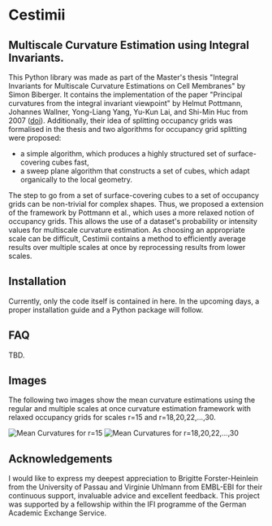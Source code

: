 # Cestimii
## Multiscale Curvature Estimation using Integral Invariants.

This Python library was made as part of the Master's thesis "Integral Invariants for Multiscale Curvature Estimations on Cell Membranes" by Simon Biberger. It contains the implementation of the paper "Principal curvatures from the integral invariant viewpoint" by Helmut Pottmann, Johannes Wallner, Yong-Liang Yang, Yu-Kun Lai, and Shi-Min Huc from 2007 ([doi](https://doi.org/10.1016/j.cagd.2007.07.004)). Additionally, their idea of splitting occupancy grids was formalised in the thesis and two algorithms for occupancy grid splitting were proposed: 
* a simple algorithm, which produces a highly structured set of surface-covering cubes fast, 
* a sweep plane algorithm that constructs a set of cubes, which adapt organically to the local geometry.

The step to go from a set of surface-covering cubes to a set of occupancy grids can be non-trivial for complex shapes. Thus, we proposed a extension of the framework by Pottmann et al., which uses a more relaxed notion of occupancy grids. This allows the use of a dataset's probability or intensity values for multiscale curvature estimation. 
As choosing an appropriate scale can be difficult, Cestimii contains a method to efficiently average results over multiple scales at once by reprocessing results from lower scales.

## Installation
Currently, only the code itself is contained in here. In the upcoming days, a proper installation guide and a Python package will follow.

## FAQ
TBD.

## Images
The following two images show the mean curvature estimations using the regular and multiple scales at once curvature estimation framework with relaxed occupancy grids for scales r=15 and r=18,20,22,...,30.

![Mean Curvatures for r=15](https://user-images.githubusercontent.com/89973708/132211418-41dbc97c-1138-48b1-b18b-8991d5ff8c87.png)
![Mean Curvatures for r=18,20,22,...,30](https://user-images.githubusercontent.com/89973708/132211425-ad8a623a-36ee-4e30-b62a-f91297d96fdf.png)

## Acknowledgements
I would like to express my deepest appreciation to Brigitte Forster-Heinlein from the University of Passau and Virginie Uhlmann from EMBL-EBI for their continuous support, invaluable advice and excellent feedback. 
This project was supported by a fellowship within the IFI programme of the German Academic Exchange Service.
